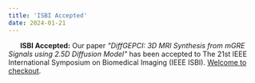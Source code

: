 ```yaml
---
title: 'ISBI Accepted'
date: 2024-01-21
---
```

&nbsp;&nbsp;&nbsp;&nbsp;&nbsp; **ISBI Accepted:** Our paper *"DiffGEPCI: 3D MRI Synthesis from mGRE Signals using 2.5D Diffusion Model"* has been accepted to The 21st IEEE International Symposium on Biomedical Imaging (IEEE ISBI). [Welcome to checkout](https://arxiv.org/abs/2311.18073).
